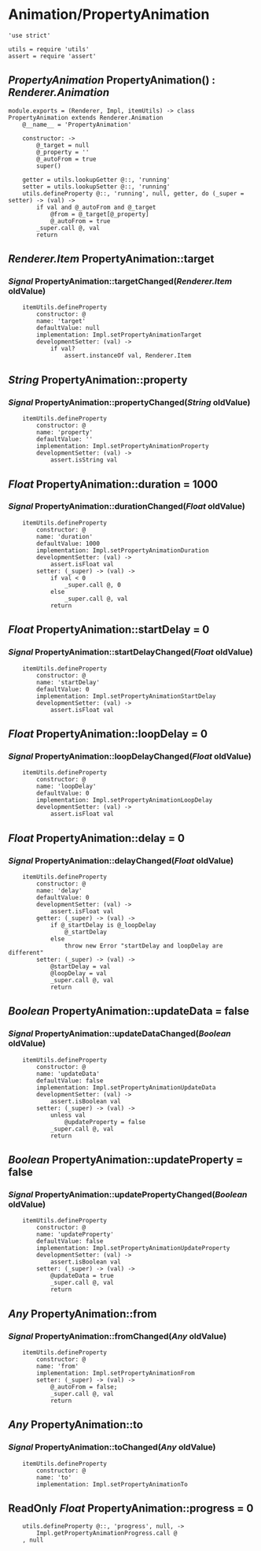 Animation/PropertyAnimation
===========================

	'use strict'

	utils = require 'utils'
	assert = require 'assert'

*PropertyAnimation* PropertyAnimation() : *Renderer.Animation*
--------------------------------------------------------------

	module.exports = (Renderer, Impl, itemUtils) -> class PropertyAnimation extends Renderer.Animation
		@__name__ = 'PropertyAnimation'

		constructor: ->
			@_target = null
			@_property = ''
			@_autoFrom = true
			super()

		getter = utils.lookupGetter @::, 'running'
		setter = utils.lookupSetter @::, 'running'
		utils.defineProperty @::, 'running', null, getter, do (_super = setter) -> (val) ->
			if val and @_autoFrom and @_target
				@from = @_target[@_property]
				@_autoFrom = true
			_super.call @, val
			return

*Renderer.Item* PropertyAnimation::target
-----------------------------------------

### *Signal* PropertyAnimation::targetChanged(*Renderer.Item* oldValue)

		itemUtils.defineProperty
			constructor: @
			name: 'target'
			defaultValue: null
			implementation: Impl.setPropertyAnimationTarget
			developmentSetter: (val) ->
				if val?
					assert.instanceOf val, Renderer.Item

*String* PropertyAnimation::property
------------------------------------

### *Signal* PropertyAnimation::propertyChanged(*String* oldValue)

		itemUtils.defineProperty
			constructor: @
			name: 'property'
			defaultValue: ''
			implementation: Impl.setPropertyAnimationProperty
			developmentSetter: (val) ->
				assert.isString val

*Float* PropertyAnimation::duration = 1000
------------------------------------------

### *Signal* PropertyAnimation::durationChanged(*Float* oldValue)

		itemUtils.defineProperty
			constructor: @
			name: 'duration'
			defaultValue: 1000
			implementation: Impl.setPropertyAnimationDuration
			developmentSetter: (val) ->
				assert.isFloat val
			setter: (_super) -> (val) ->
				if val < 0
					_super.call @, 0
				else
					_super.call @, val
				return

*Float* PropertyAnimation::startDelay = 0
-----------------------------------------

### *Signal* PropertyAnimation::startDelayChanged(*Float* oldValue)

		itemUtils.defineProperty
			constructor: @
			name: 'startDelay'
			defaultValue: 0
			implementation: Impl.setPropertyAnimationStartDelay
			developmentSetter: (val) ->
				assert.isFloat val

*Float* PropertyAnimation::loopDelay = 0
----------------------------------------

### *Signal* PropertyAnimation::loopDelayChanged(*Float* oldValue)

		itemUtils.defineProperty
			constructor: @
			name: 'loopDelay'
			defaultValue: 0
			implementation: Impl.setPropertyAnimationLoopDelay
			developmentSetter: (val) ->
				assert.isFloat val

*Float* PropertyAnimation::delay = 0
------------------------------------

### *Signal* PropertyAnimation::delayChanged(*Float* oldValue)

		itemUtils.defineProperty
			constructor: @
			name: 'delay'
			defaultValue: 0
			developmentSetter: (val) ->
				assert.isFloat val
			getter: (_super) -> (val) ->
				if @_startDelay is @_loopDelay
					@_startDelay
				else
					throw new Error "startDelay and loopDelay are different"
			setter: (_super) -> (val) ->
				@startDelay = val
				@loopDelay = val
				_super.call @, val
				return

*Boolean* PropertyAnimation::updateData = false
-----------------------------------------------

### *Signal* PropertyAnimation::updateDataChanged(*Boolean* oldValue)

		itemUtils.defineProperty
			constructor: @
			name: 'updateData'
			defaultValue: false
			implementation: Impl.setPropertyAnimationUpdateData
			developmentSetter: (val) ->
				assert.isBoolean val
			setter: (_super) -> (val) ->
				unless val
					@updateProperty = false
				_super.call @, val
				return

*Boolean* PropertyAnimation::updateProperty = false
---------------------------------------------------

### *Signal* PropertyAnimation::updatePropertyChanged(*Boolean* oldValue)

		itemUtils.defineProperty
			constructor: @
			name: 'updateProperty'
			defaultValue: false
			implementation: Impl.setPropertyAnimationUpdateProperty
			developmentSetter: (val) ->
				assert.isBoolean val
			setter: (_super) -> (val) ->
				@updateData = true
				_super.call @, val
				return

*Any* PropertyAnimation::from
-----------------------------

### *Signal* PropertyAnimation::fromChanged(*Any* oldValue)

		itemUtils.defineProperty
			constructor: @
			name: 'from'
			implementation: Impl.setPropertyAnimationFrom
			setter: (_super) -> (val) ->
				@_autoFrom = false;
				_super.call @, val
				return

*Any* PropertyAnimation::to
---------------------------

### *Signal* PropertyAnimation::toChanged(*Any* oldValue)

		itemUtils.defineProperty
			constructor: @
			name: 'to'
			implementation: Impl.setPropertyAnimationTo

ReadOnly *Float* PropertyAnimation::progress = 0
------------------------------------------------

		utils.defineProperty @::, 'progress', null, ->
			Impl.getPropertyAnimationProgress.call @
		, null
